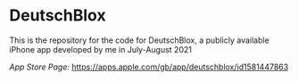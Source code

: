 # DeutschBlox

This is the repository for the code for DeutschBlox, a publicly available iPhone app developed by me in July-August 2021

*App Store Page:* https://apps.apple.com/gb/app/deutschblox/id1581447863
